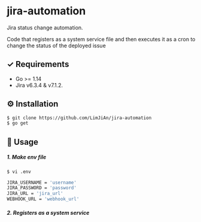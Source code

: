 # jira-automation

Jira status change automation.

Code that registers as a system service file and then executes it as a cron to change the status of the deployed issue
## ✓ Requirements

* Go >= 1.14
* Jira v6.3.4 & v7.1.2.

## ⚙️ Installation


```bash
$ git clone https://github.com/LimJiAn/jira-automation
$ go get
```

## 👀 Usage
##### 1. Make env file

```bash
$ vi .env

JIRA_USERNAME = 'username'
JIRA_PASSWORD = 'password'
JIRA_URL = 'jira_url'
WEBHOOK_URL = 'webhook_url'

```
##### 2. Registers as a system service

